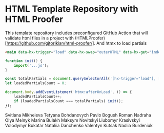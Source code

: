 # HTML Template Repository with HTML Proofer

This template repository includes preconfigured GitHub Action that will validate html files in a project with (HTMLProofer)[https://github.com/gjtorikian/html-proofer/].
And htmx to load partials

```html
<main data-hx-trigger="load" data-hx-swap="outerHTML" data-hx-get="index.main.partial.html"></main>
```


```js
function init() {
    import('...js');
}

const totalPartials = document.querySelectorAll('[hx-trigger="load"], [data-hx-trigger="load"]').length;
let loadedPartialsCount = 0;

document.body.addEventListener('htmx:afterOnLoad', () => {
    loadedPartialsCount++;
    if (loadedPartialsCount === totalPartials) init();
});
```
Svitlana Mikheieva
Tetyana Bohdanovych
Pavlo Bogush
Roman Nadraha
Olya Melnyk
Marina Bulakh
Maksym Novitskyi
Liubomyr Krasivskyi
Volodymyr Bukatar
Nataliia Danchenko
Valentyn Kutsak
Nadiia Burdeniuk
